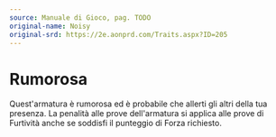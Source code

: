 ```yaml
---
source: Manuale di Gioco, pag. TODO
original-name: Noisy
original-srd: https://2e.aonprd.com/Traits.aspx?ID=205
---
```


# Rumorosa

Quest'armatura è rumorosa ed è probabile che allerti gli altri della tua
presenza. La penalità alle prove dell'armatura si applica alle prove di
Furtività anche se soddisfi il punteggio di Forza richiesto.
